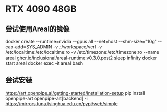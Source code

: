 # RTX 4090 48GB

##  尝试使用Areal的镜像
docker create --runtime=nvidia --gpus all --net=host --shm-size="10g" --cap-add=SYS_ADMIN -v .:/workspace/verl -v /etc/localtime:/etc/localtime:ro -v /etc/timezone:/etc/timezone:ro --name areal ghcr.io/inclusionai/areal-runtime:v0.3.0.post2 sleep infinity
docker start areal
docker exec -it areal bash

## 尝试安装
https://art.openpipe.ai/getting-started/installation-setup
pip install openpipe-art openpipe-art[backend] -i https://mirrors.tuna.tsinghua.edu.cn/pypi/web/simple
